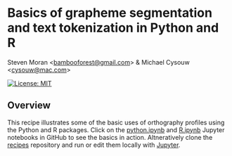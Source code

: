 # Basics of grapheme segmentation and text tokenization in Python and R

Steven Moran &lt;bambooforest@gmail.com&gt; & Michael Cysouw &lt;cysouw@mac.com&gt;

[![License: MIT](https://img.shields.io/badge/License-MIT-yellow.svg)](https://opensource.org/licenses/MIT)

## Overview

This recipe illustrates some of the basic uses of orthography profiles using the Python and R packages. Click on the [python.ipynb](https://github.com/unicode-cookbook/recipes/blob/master/Basics/python.ipynb) and [R.ipynb](https://github.com/unicode-cookbook/recipes/blob/master/Basics/R.ipynb) Jupyter notebooks in GitHub to see the basics in action. Altneratively clone the [recipes](https://github.com/unicode-cookbook/recipes) repository and run or edit them locally with [Jupyter](http://jupyter.org/).

